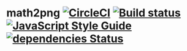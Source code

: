 # math2png [![CircleCI](https://circleci.com/gh/Frederick-S/math2png.svg?style=shield)](https://circleci.com/gh/Frederick-S/math2png) [![Build status](https://ci.appveyor.com/api/projects/status/qp9g1ag3sib2aum7/branch/master?svg=true)](https://ci.appveyor.com/project/Frederick-S/math2png/branch/master) [![JavaScript Style Guide](https://img.shields.io/badge/code_style-standard-brightgreen.svg)](https://standardjs.com) [![dependencies Status](https://david-dm.org/Frederick-S/math2png/status.svg)](https://david-dm.org/Frederick-S/math2png)
